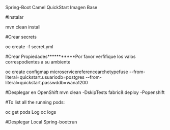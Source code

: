Spring-Boot Camel QuickStart
Imagen Base

#Instalar

mvn clean install

#Crear secrets

oc create -f secret.yml

#Crear Propiedades***********Por favor verfifique los valos correspodientes a su ambiente

oc create configmap microservicereferencearchetypefuse --from-literal=quickstart.usuariodb=postgres --from-literal=quickstart.passwddb=wana1200

#Desplegar en OpenShift
mvn clean -DskipTests fabric8:deploy -Popenshift

#To list all the running pods:

oc get pods
Log oc logs

#Desplegar Local
Spring-boot:run
